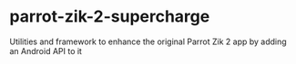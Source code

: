 # parrot-zik-2-supercharge
Utilities and framework to enhance the original Parrot Zik 2 app by adding an Android API to it
